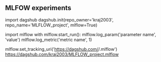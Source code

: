 ## MLFOW experiments

import dagshub
dagshub.init(repo_owner='kraj2003', repo_name='MLFLOW_project', mlflow=True)

import mlflow
with mlflow.start_run():
  mlflow.log_param('parameter name', 'value')
  mlflow.log_metric('metric name', 1)

mlflow.set_tracking_uri('https://dagshub.com/<DagsHub-user-name>/<repository-name>.mlflow')
https://dagshub.com/kraj2003/MLFLOW_project.mlflow